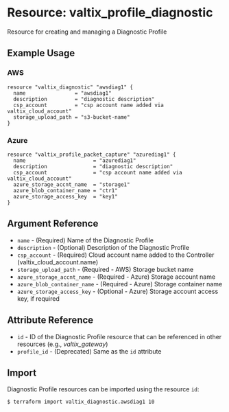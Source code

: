 # Resource: valtix_profile_diagnostic
Resource for creating and managing a Diagnostic Profile

## Example Usage

### AWS
```hcl
resource "valtix_diagnostic" "awsdiag1" {
  name                = "awsdiag1"
  description         = "diagnostic description"
  csp_account         = "csp account name added via valtix_cloud_account"
  storage_upload_path = "s3-bucket-name"
}
```

### Azure
```hcl
resource "valtix_profile_packet_capture" "azurediag1" {
  name                      = "azurediag1"
  description               = "diagnostic description"
  csp_account               = "csp account name added via valtix_cloud_account"
  azure_storage_accnt_name  = "storage1"
  azure_blob_container_name = "ctr1"
  azure_storage_access_key  = "key1"
}
```

## Argument Reference
* `name` - (Required) Name of the Diagnostic Profile
* `description` - (Optional) Description of the Diagnostic Profile
* `csp_account` - (Required) Cloud account name added to the Controller (valtix_cloud_account.name)
* `storage_upload_path` - (Required - AWS) Storage bucket name
* `azure_storage_accnt_name` - (Required - Azure) Storage account name
* `azure_blob_container_name` - (Required - Azure) Storage container name
* `azure_storage_access_key` - (Optional - Azure) Storage account access key, if required

## Attribute Reference
* `id` - ID of the Diagnostic Profile resource that can be referenced in other resources (e.g., *valtix_gateway*)
* `profile_id` - (Deprecated) Same as the `id` attribute

## Import
Diagnostic Profile resources can be imported using the resource `id`:

```hcl
$ terraform import valtix_diagnostic.awsdiag1 10
```